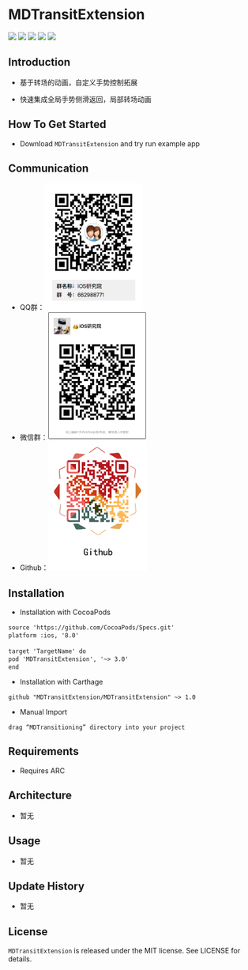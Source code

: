 # MDTransitExtension

[![](https://img.shields.io/travis/rust-lang/rust.svg?style=flat)](https://github.com/Modool)
[![](https://img.shields.io/badge/language-Object--C-1eafeb.svg?style=flat)](https://developer.apple.com/Objective-C)
[![](https://img.shields.io/badge/license-MIT-353535.svg?style=flat)](https://developer.apple.com/iphone/index.action)
[![](https://img.shields.io/badge/platform-iOS-lightgrey.svg?style=flat)](https://github.com/Modool)
[![](https://img.shields.io/badge/QQ群-662988771-red.svg)](http://wpa.qq.com/msgrd?v=3&uin=662988771&site=qq&menu=yes)

## Introduction

- 基于转场的动画，自定义手势控制拓展

- 快速集成全局手势侧滑返回，局部转场动画

## How To Get Started

* Download `MDTransitExtension` and try run example app

## Communication

* QQ群：<img src="./images/qq.png" width=200>
* 微信群：<img src="./images/weichat.jpeg" width=200>
* Github：<img src="./images/github.png" width=200>

## Installation


* Installation with CocoaPods

```
source 'https://github.com/CocoaPods/Specs.git'
platform :ios, '8.0'

target 'TargetName' do
pod 'MDTransitExtension', '~> 3.0'
end

```

* Installation with Carthage

```
github "MDTransitExtension/MDTransitExtension" ~> 1.0
```

* Manual Import

```
drag “MDTransitioning” directory into your project

```


## Requirements
- Requires ARC

## Architecture

* 暂无

## Usage

* 暂无

## Update History

* 暂无



## License
`MDTransitExtension` is released under the MIT license. See LICENSE for details.
